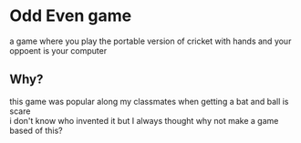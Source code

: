 # Odd Even game

a game where you play the portable version of cricket with hands and your oppoent is your computer

## Why?

this game was popular along my classmates when getting a bat and ball is scare<br>
i don't know who invented it but I always thought why not make a game based of this? 